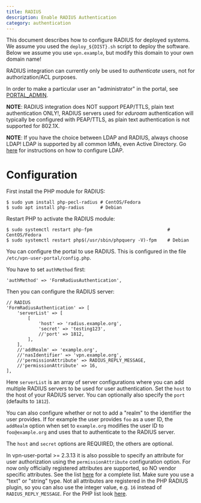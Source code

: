 ```yaml
---
title: RADIUS
description: Enable RADIUS Authentication
category: authentication
---
```


This document describes how to configure RADIUS for deployed systems. We assume 
you used the `deploy_${DIST}.sh` script to deploy the software. Below we assume 
you use `vpn.example`, but modify this domain to your own domain name!

RADIUS integration can currently only be used to _authenticate_ users, not for 
authorization/ACL purposes.

In order to make a particular user an "administrator" in the portal, see 
[PORTAL_ADMIN](PORTAL_ADMIN.md).

**NOTE**: RADIUS integration does NOT support PEAP/TTLS, plain text 
authentication ONLY!, RADIUS servers used for _eduroam_ authentication will 
typically be configured with PEAP/TTLS, as plain text authentication is not 
supported for 802.1X.

**NOTE**: If you have the choice between LDAP and RADIUS, always choose LDAP! 
LDAP is supported by all common IdMs, even Active Directory. Go [here](LDAP.md)
for instructions on how to configure LDAP.

# Configuration

First install the PHP module for RADIUS:

    $ sudo yum install php-pecl-radius # CentOS/Fedora
    $ sudo apt install php-radius      # Debian

Restart PHP to activate the RADIUS module:

    $ sudo systemctl restart php-fpm                            # CentOS/Fedora
    $ sudo systemctl restart php$(/usr/sbin/phpquery -V)-fpm    # Debian

You can configure the portal to use RADIUS. This is configured in the file 
`/etc/vpn-user-portal/config.php`.

You have to set `authMethod` first:

    'authMethod' => 'FormRadiusAuthentication',

Then you can configure the RADIUS server:

    // RADIUS
    'FormRadiusAuthentication' => [
        'serverList' => [
            [
                'host' => 'radius.example.org',
                'secret' => 'testing123',
                //'port' => 1812,
            ],
        ],
        //'addRealm' => 'example.org',
        //'nasIdentifier' => 'vpn.example.org',
        //'permissionAttribute' => RADIUS_REPLY_MESSAGE,
        //'permissionAttribute' => 16,
    ],

Here `serverList` is an array of server configurations where you can add 
multiple RADIUS servers to be used for user authentication. Set the `host` to 
the host of your RADIUS server. You can optionally also specify the `port` 
(defaults to `1812`).

You can also configure whether or not to add a "realm" to the identifier the 
user provides. If for example the user provides `foo` as a user ID, the 
`addRealm` option when set to `example.org` modifies the user ID to 
`foo@example.org` and uses that to authenticate to the RADIUS server.

The `host` and `secret` options are REQUIRED, the others are optional.

In vpn-user-portal >= 2.3.13 it is also possible to specify an attribute for
user authorization using the `permissionAttribute` configuration option. For
now only officially registered attributes are supported, so NO vendor specific
attributes. See the list 
[here](https://www.iana.org/assignments/radius-types/radius-types.xhtml) for a 
complete list. Make sure you use a "text" or "string" type. Not all attributes
are registered in the PHP RADIUS plugin, so you can also use the integer value, 
e.g. `16` instead of `RADIUS_REPLY_MESSAGE`. For the PHP list look 
[here](https://www.php.net/manual/en/radius.constants.attributes.php).
